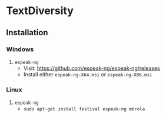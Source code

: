 # TextDiversity
 
## Installation

### Windows

1. `espeak-ng`
   - Visit: https://github.com/espeak-ng/espeak-ng/releases
   - Install either `espeak-ng-X64.msi` or `espeak-ng-X86.msi`

### Linux

1. `espeak-ng`
   - `sudo apt-get install festival espeak-ng mbrola`
